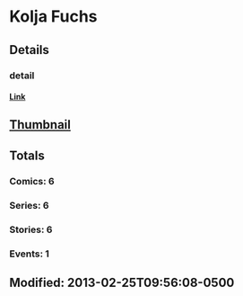 # Kolja  Fuchs 
## Details
### detail
#### [Link](http://marvel.com/comics/creators/5859/kolja_fuchs?utm_campaign=apiRef&utm_source=225578a89fc76f3d20fbffda5d17a88d)
## [Thumbnail](http://i.annihil.us/u/prod/marvel/i/mg/b/40/image_not_available.jpg)
## Totals
### Comics: 6
### Series: 6
### Stories: 6
### Events: 1
## Modified: 2013-02-25T09:56:08-0500